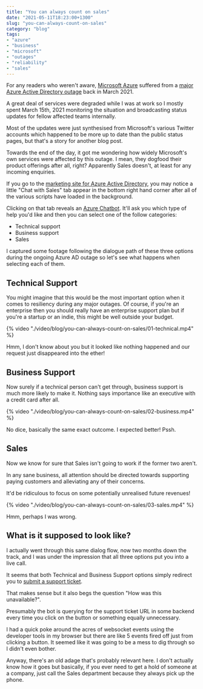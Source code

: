 ```yaml
---
title: "You can always count on sales"
date: "2021-05-11T18:23:00+1300"
slug: "you-can-always-count-on-sales"
category: "blog"
tags:
- "azure"
- "business"
- "microsoft"
- "outages"
- "reliability"
- "sales"
---
```


For any readers who weren't aware, [Microsoft Azure](https://status.azure.com) suffered from a [major Azure Active Directory outage](https://rcpmag.com/articles/2021/03/16/what-happened-azure-ad-outage.aspx) back in March 2021.

A great deal of services were degraded while I was at work so I mostly spent March 15th, 2021 monitoring the situation and broadcasting status updates for fellow affected teams internally.

Most of the updates were just synthesised from Microsoft's various Twitter accounts which happened to be more up to date than the public status pages, but that's a story for another blog post.

Towards the end of the day, it got me wondering how widely Microsoft's own services were affected by this outage. I mean, they dogfood their product offerings after all, right? Apparently Sales doesn't, at least for any incoming enquiries.

If you go to the [marketing site for Azure Active Directory](https://azure.microsoft.com/en-us/services/active-directory/), you may notice a little "Chat with Sales" tab appear in the bottom right hand corner after all of the various scripts have loaded in the background.

Clicking on that tab reveals an [Azure Chatbot](https://azure.microsoft.com/en-us/services/bot-services/). It'll ask you which type of help you'd like and then you can select one of the follow categories:

- Technical support
- Business support
- Sales

I captured some footage following the dialogue path of these three options during the ongoing Azure AD outage so let's see what happens when selecting each of them.

## Technical Support

You might imagine that this would be the most important option when it comes to resiliency during any major outages. Of course, if you're an enterprise then you should really have an enterprise support plan but if you're a startup or an indie, this might be well outside your budget.

{% video "./video/blog/you-can-always-count-on-sales/01-technical.mp4" %}

Hmm, I don't know about you but it looked like nothing happened and our request just disappeared into the ether!

## Business Support

Now surely if a technical person can't get through, business support is much more likely to make it. Nothing says importance like an executive with a credit card after all.

{% video "./video/blog/you-can-always-count-on-sales/02-business.mp4" %}

No dice, basically the same exact outcome. I expected better! Pssh.

## Sales

Now we know for sure that Sales isn't going to work if the former two aren't.

In any sane business, all attention should be directed towards supporting paying customers and alleviating any of their concerns.

It'd be ridiculous to focus on some potentially unrealised future revenues!

{% video "./video/blog/you-can-always-count-on-sales/03-sales.mp4" %}

Hmm, perhaps I was wrong.

## What is it supposed to look like?

I actually went through this same dialog flow, now two months down the track, and I was under the impression that all three options put you into a live call.

It seems that both Technical and Business Support options simply redirect you to [submit a support ticket](https://azure.microsoft.com/en-us/support/create-ticket/).

That makes sense but it also begs the question "How was this unavailable?".

Presumably the bot is querying for the support ticket URL in some backend every time you click on the button or something equally unnecessary.

I had a quick poke around the acres of websocket events using the developer tools in my browser but there are like 5 events fired off just from clicking a button. It seemed like it was going to be a mess to dig through so I didn't even bother.

Anyway, there's an old adage that's probably relevant here. I don't actually know how it goes but basically, if you ever need to get a hold of someone at a company, just call the Sales department because they always pick up the phone.
